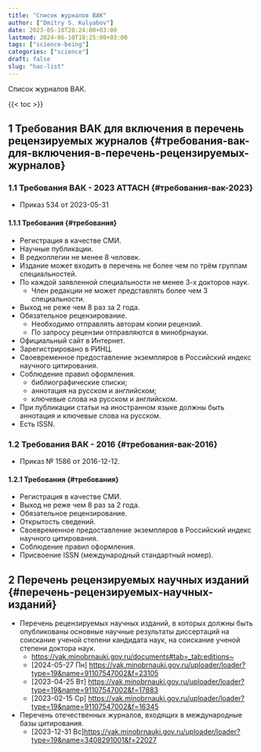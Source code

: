 ```yaml
---
title: "Список журналов ВАК"
author: ["Dmitry S. Kulyabov"]
date: 2023-05-18T20:24:00+03:00
lastmod: 2024-06-10T18:25:00+03:00
tags: ["science-being"]
categories: ["science"]
draft: false
slug: "hac-list"
---
```


Список журналов ВАК.

<!--more-->

{{< toc >}}


## <span class="section-num">1</span> Требования ВАК для включения в перечень рецензируемых журналов {#требования-вак-для-включения-в-перечень-рецензируемых-журналов}


### <span class="section-num">1.1</span> Требования ВАК - 2023 <span class="tag"><span class="ATTACH">ATTACH</span></span> {#требования-вак-2023}

-   Приказ 534 от 2023-05-31


#### <span class="section-num">1.1.1</span> Требования {#требования}

-   Регистрация в качестве СМИ.
-   Научные публикации.
-   В редколлегии не менее 8 человек.
-   Издание может входить в перечень не более чем по трём группам специальностей.
-   По каждой заявленной специальности не менее 3-х докторов наук.
    -   Член редакции не может представлять более чем 3 специальности.
-   Выход не реже чем 8 раз за 2 года.
-   Обязательное рецензирование.
    -   Необходимо отправлять авторам копии рецензий.
    -   По запросу рецензии отправляются в минобрнауки.
-   Официальный сайт в Интернет.
-   Зарегистрировано в РИНЦ.
-   Своевременное предоставление экземпляров в Российский индекс научного цитирования.
-   Соблюдение правил оформления.
    -   библиографические списки;
    -   аннотация на русском и английском;
    -   ключевые слова на русском и английском.
-   При публикации статьи на иностранном языке должны быть аннотация и ключевые слова на русском.
-   Есть ISSN.


### <span class="section-num">1.2</span> Требования ВАК - 2016 {#требования-вак-2016}

-   Приказ № 1586 от 2016-12-12.


#### <span class="section-num">1.2.1</span> Требования {#требования}

-   Регистрация в качестве СМИ.
-   Выход не реже чем 8 раз за 2 года.
-   Обязательное рецензирование.
-   Открытость сведений.
-   Своевременное предоставление экземпляров в Российский индекс научного цитирования.
-   Соблюдение правил оформления.
-   Присвоение ISSN (международный стандартный номер).


## <span class="section-num">2</span> Перечень рецензируемых научных изданий {#перечень-рецензируемых-научных-изданий}

-   Перечень рецензируемых научных изданий, в которых должны быть опубликованы основные научные результаты диссертаций на соискание ученой степени кандидата наук, на соискание ученой степени доктора наук.
    -   <https://vak.minobrnauki.gov.ru/documents#tab=_tab:editions~>
    -   <span class="timestamp-wrapper"><span class="timestamp">[2024-05-27 Пн] </span></span> <https://vak.minobrnauki.gov.ru/uploader/loader?type=19&name=91107547002&f=23105>
    -   <span class="timestamp-wrapper"><span class="timestamp">[2023-04-25 Вт] </span></span> <https://vak.minobrnauki.gov.ru/uploader/loader?type=19&name=91107547002&f=17883>
    -   <span class="timestamp-wrapper"><span class="timestamp">[2023-02-15 Ср] </span></span> <https://vak.minobrnauki.gov.ru/uploader/loader?type=19&name=91107547002&f=16345>
-   Перечень отечественных журналов, входящих в международные базы цитирования.
    -   <span class="timestamp-wrapper"><span class="timestamp">[2023-12-31 Вс]</span></span><https://vak.minobrnauki.gov.ru/uploader/loader?type=19&name=3408291001&f=22027>
